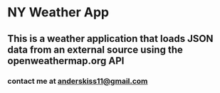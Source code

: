 # NY Weather App

## This is a weather application that loads JSON data from an external source using the openweathermap.org API

### contact me at anderskiss11@gmail.com